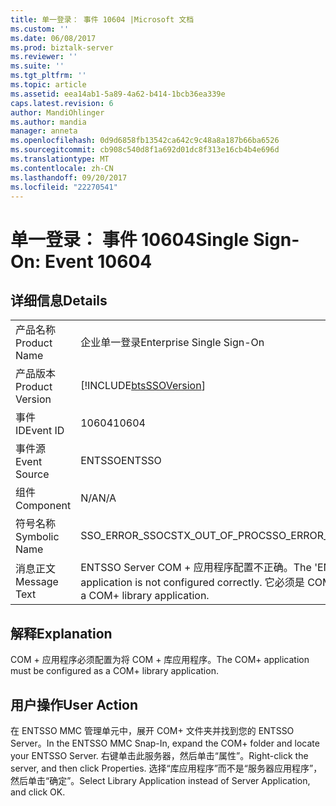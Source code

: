 ```yaml
---
title: 单一登录： 事件 10604 |Microsoft 文档
ms.custom: ''
ms.date: 06/08/2017
ms.prod: biztalk-server
ms.reviewer: ''
ms.suite: ''
ms.tgt_pltfrm: ''
ms.topic: article
ms.assetid: eea14ab1-5a89-4a62-b414-1bcb36ea339e
caps.latest.revision: 6
author: MandiOhlinger
ms.author: mandia
manager: anneta
ms.openlocfilehash: 0d9d6858fb13542ca642c9c48a8a187b66ba6526
ms.sourcegitcommit: cb908c540d8f1a692d01dc8f313e16cb4b4e696d
ms.translationtype: MT
ms.contentlocale: zh-CN
ms.lasthandoff: 09/20/2017
ms.locfileid: "22270541"
---
```

# <a name="single-sign-on-event-10604"></a><span data-ttu-id="4bd6c-102">单一登录： 事件 10604</span><span class="sxs-lookup"><span data-stu-id="4bd6c-102">Single Sign-On: Event 10604</span></span>
## <a name="details"></a><span data-ttu-id="4bd6c-103">详细信息</span><span class="sxs-lookup"><span data-stu-id="4bd6c-103">Details</span></span>  
  
|||  
|-|-|  
|<span data-ttu-id="4bd6c-104">产品名称</span><span class="sxs-lookup"><span data-stu-id="4bd6c-104">Product Name</span></span>|<span data-ttu-id="4bd6c-105">企业单一登录</span><span class="sxs-lookup"><span data-stu-id="4bd6c-105">Enterprise Single Sign-On</span></span>|  
|<span data-ttu-id="4bd6c-106">产品版本</span><span class="sxs-lookup"><span data-stu-id="4bd6c-106">Product Version</span></span>|[!INCLUDE[btsSSOVersion](../includes/btsssoversion-md.md)]|  
|<span data-ttu-id="4bd6c-107">事件 ID</span><span class="sxs-lookup"><span data-stu-id="4bd6c-107">Event ID</span></span>|<span data-ttu-id="4bd6c-108">10604</span><span class="sxs-lookup"><span data-stu-id="4bd6c-108">10604</span></span>|  
|<span data-ttu-id="4bd6c-109">事件源</span><span class="sxs-lookup"><span data-stu-id="4bd6c-109">Event Source</span></span>|<span data-ttu-id="4bd6c-110">ENTSSO</span><span class="sxs-lookup"><span data-stu-id="4bd6c-110">ENTSSO</span></span>|  
|<span data-ttu-id="4bd6c-111">组件</span><span class="sxs-lookup"><span data-stu-id="4bd6c-111">Component</span></span>|<span data-ttu-id="4bd6c-112">N/A</span><span class="sxs-lookup"><span data-stu-id="4bd6c-112">N/A</span></span>|  
|<span data-ttu-id="4bd6c-113">符号名称</span><span class="sxs-lookup"><span data-stu-id="4bd6c-113">Symbolic Name</span></span>|<span data-ttu-id="4bd6c-114">SSO_ERROR_SSOCSTX_OUT_OF_PROC</span><span class="sxs-lookup"><span data-stu-id="4bd6c-114">SSO_ERROR_SSOCSTX_OUT_OF_PROC</span></span>|  
|<span data-ttu-id="4bd6c-115">消息正文</span><span class="sxs-lookup"><span data-stu-id="4bd6c-115">Message Text</span></span>|<span data-ttu-id="4bd6c-116">ENTSSO Server COM + 应用程序配置不正确。</span><span class="sxs-lookup"><span data-stu-id="4bd6c-116">The 'ENTSSO Server' COM+ application is not configured correctly.</span></span> <span data-ttu-id="4bd6c-117">它必须是 COM + 库应用程序。</span><span class="sxs-lookup"><span data-stu-id="4bd6c-117">It must be a COM+ library application.</span></span>|  
  
## <a name="explanation"></a><span data-ttu-id="4bd6c-118">解释</span><span class="sxs-lookup"><span data-stu-id="4bd6c-118">Explanation</span></span>  
 <span data-ttu-id="4bd6c-119">COM + 应用程序必须配置为将 COM + 库应用程序。</span><span class="sxs-lookup"><span data-stu-id="4bd6c-119">The COM+ application must be configured as a COM+ library application.</span></span>  
  
## <a name="user-action"></a><span data-ttu-id="4bd6c-120">用户操作</span><span class="sxs-lookup"><span data-stu-id="4bd6c-120">User Action</span></span>  
 <span data-ttu-id="4bd6c-121">在 ENTSSO MMC 管理单元中，展开 COM+ 文件夹并找到您的 ENTSSO Server。</span><span class="sxs-lookup"><span data-stu-id="4bd6c-121">In the ENTSSO MMC Snap-In, expand the COM+ folder and locate your ENTSSO Server.</span></span> <span data-ttu-id="4bd6c-122">右键单击此服务器，然后单击“属性”。</span><span class="sxs-lookup"><span data-stu-id="4bd6c-122">Right-click the server, and then click Properties.</span></span> <span data-ttu-id="4bd6c-123">选择“库应用程序”而不是“服务器应用程序”，然后单击“确定”。</span><span class="sxs-lookup"><span data-stu-id="4bd6c-123">Select Library Application instead of Server Application, and click OK.</span></span>